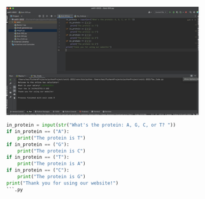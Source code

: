 ![Solution to the quiz](https://github.com/KaiFig/unit-1/blob/main/Quiz_003.jpg)

```.py
in_protein = input(str("What's the protein: A, G, C, or T? "))
if in_protein == ("A"):
    print("The protein is T")
if in_protein == ("G"):
    print("The protein is C")
if in_protein == ("T"):
    print("The protein is A")
if in_protein == ("C"):
    print("The protein is G")
print("Thank you for using our website!")
```.py

